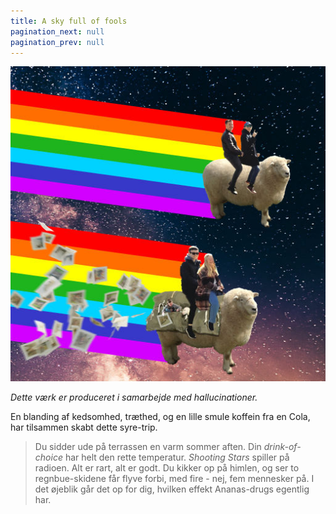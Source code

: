 ```yaml
---
title: A sky full of fools
pagination_next: null
pagination_prev: null
---
```


[![A sky full of fools](/img/other-art/asfs_LRes.jpg)](/img/other-art/asfs_HRes.jpg)

*Dette værk er produceret i samarbejde med hallucinationer.*

En blanding af kedsomhed, træthed, og en lille smule koffein fra en Cola, har tilsammen skabt dette syre-trip. 

> Du sidder ude på terrassen en varm sommer aften. Din *drink-of-choice* har helt den rette temperatur. *Shooting Stars* spiller på radioen. Alt er rart, alt er godt. Du kikker op på himlen, og ser to regnbue-skidene får flyve forbi, med fire - nej, fem mennesker på. I det øjeblik går det op for dig, hvilken effekt Ananas-drugs egentlig har.